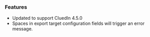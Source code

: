 ### Features
- Updated to support CluedIn 4.5.0
- Spaces in export target configuration fields will trigger an error message.